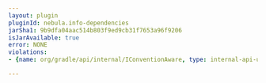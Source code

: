 ```yaml
---
layout: plugin
pluginId: nebula.info-dependencies
jarSha1: 9b9dfa04aac514b803f9ed9cb31f7653a96f9206
isJarAvailable: true
error: NONE
violations:
- {name: org/gradle/api/internal/IConventionAware, type: internal-api-usage}

---
```


